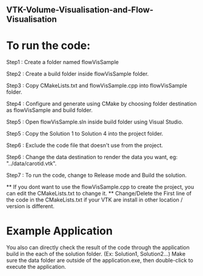 ## VTK-Volume-Visualisation-and-Flow-Visualisation

# To run the code:

Step1 : Create a folder named flowVisSample

Step2 : Create a build folder inside flowVisSample folder.

Step3 : Copy CMakeLists.txt and flowVisSample.cpp into flowVisSample folder.

Step4 : Configure and generate using CMake by choosing folder destination as flowVisSample and build folder.

Step5 : Open flowVisSample.sln inside build folder using Visual Studio.

Step5 : Copy the Solution 1 to Solution 4 into the project folder.

Step6 : Exclude the code file that doesn't use from the project.

Step6 : Change the data destination to render the data you want, eg: "../data/carotid.vtk".

Step7 : To run the code, change to Release mode and Build the solution.


** If you dont want to use the flowVisSample.cpp to create the project, you can edit the CMakeLists.txt to change it.
** Change/Delete the First line of the code in the CMakeLists.txt if your VTK are install in other location / version is different.

# Example Application

You also can directly check the result of the code through the application build in the each of the solution folder. (Ex: Solution1, Solution2...)
Make sure the data folder are outside of the application.exe, then double-click to execute the application.
